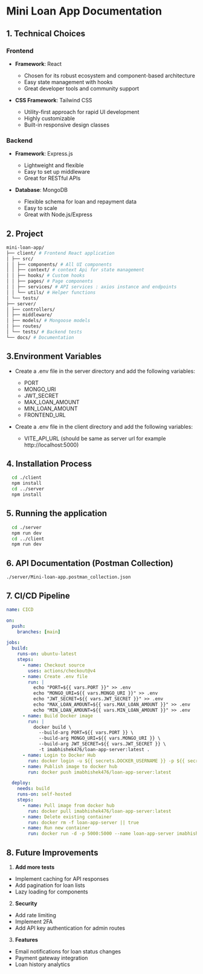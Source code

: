 # Mini Loan App Documentation

## 1. Technical Choices

### Frontend

- **Framework**: React

  - Chosen for its robust ecosystem and component-based architecture
  - Easy state management with hooks
  - Great developer tools and community support

- **CSS Framework**: Tailwind CSS
  - Utility-first approach for rapid UI development
  - Highly customizable
  - Built-in responsive design classes

### Backend

- **Framework**: Express.js

  - Lightweight and flexible
  - Easy to set up middleware
  - Great for RESTful APIs

- **Database**: MongoDB
  - Flexible schema for loan and repayment data
  - Easy to scale
  - Great with Node.js/Express

## 2. Project

```bash
mini-loan-app/
├── client/ # Frontend React application
│ ├── src/
│ │ ├── components/ # All UI components
│ │ ├── context/ # context Api for state management
│ │ ├── hooks/ # Custom hooks
│ │ ├── pages/ # Page components
│ │ ├── services/ # API services : axios instance and endpoints
│ │ └── utils/ # Helper functions
│ └── tests/
├── server/
│ ├── controllers/
│ ├── middleware/
│ ├── models/ # Mongoose models
│ ├── routes/
│ └── tests/ # Backend tests
└── docs/ # Documentation
```

## 3.Environment Variables

- Create a .env file in the server directory and add the following variables:

  - PORT
  - MONGO_URI
  - JWT_SECRET
  - MAX_LOAN_AMOUNT
  - MIN_LOAN_AMOUNT
  - FRONTEND_URL

- Create a .env file in the client directory and add the following variables:
  - VITE_API_URL (should be same as server url for example http://localhost:5000)

## 4. Installation Process

```bash
  cd ./client
  npm install
  cd ../server
  npm install
```

## 5. Running the application

```bash
  cd ./server
  npm run dev
  cd ../client
  npm run dev
```

## 6. API Documentation (Postman Collection)

```./server/Mini-loan-app.postman_collection.json```

## 7. CI/CD Pipeline

```./server/.github/workflows/server.yml
name: CICD

on:
  push:
    branches: [main]

jobs:
  build:
    runs-on: ubuntu-latest
    steps:
      - name: Checkout source
        uses: actions/checkout@v4
      - name: Create .env file
        run: |
          echo "PORT=${{ vars.PORT }}" >> .env
          echo "MONGO_URI=${{ vars.MONGO_URI }}" >> .env
          echo "JWT_SECRET=${{ vars.JWT_SECRET }}" >> .env
          echo "MAX_LOAN_AMOUNT=${{ vars.MAX_LOAN_AMOUNT }}" >> .env
          echo "MIN_LOAN_AMOUNT=${{ vars.MIN_LOAN_AMOUNT }}" >> .env
      - name: Build Docker image
        run: |
          docker build \
            --build-arg PORT=${{ vars.PORT }} \
            --build-arg MONGO_URI=${{ vars.MONGO_URI }} \
            --build-arg JWT_SECRET=${{ vars.JWT_SECRET }} \
            -t imabhishek476/loan-app-server:latest .
      - name: Login to Docker Hub
        run: docker login -u ${{ secrets.DOCKER_USERNAME }} -p ${{ secrets.DOCKER_PASSWORD }}
      - name: Publish image to docker hub
        run: docker push imabhishek476/loan-app-server:latest

  deploy:
    needs: build
    runs-on: self-hosted
    steps:
      - name: Pull image from docker hub
        run: docker pull imabhishek476/loan-app-server:latest
      - name: Delete existing container
        run: docker rm -f loan-app-server || true
      - name: Run new container
        run: docker run -d -p 5000:5000 --name loan-app-server imabhishek476/loan-app-server:latest

```

## 8. Future Improvements

1.  **Add more tests**

- Implement caching for API responses
- Add pagination for loan lists
- Lazy loading for components

2. **Security**

- Add rate limiting
- Implement 2FA
- Add API key authentication for admin routes

3. **Features**

- Email notifications for loan status changes
- Payment gateway integration
- Loan history analytics
